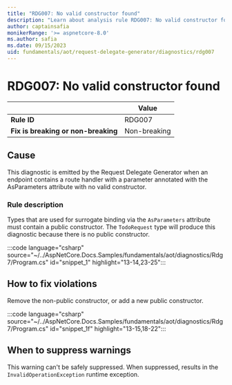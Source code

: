 ```yaml
---
title: "RDG007: No valid constructor found"
description: "Learn about analysis rule RDG007: No valid constructor found"
author: captainsafia
monikerRange: '>= aspnetcore-8.0'
ms.author: safia
ms.date: 09/15/2023
uid: fundamentals/aot/request-delegate-generator/diagnostics/rdg007
---
```

# RDG007: No valid constructor found

| | Value |
|-|-|
| **Rule ID** |RDG007|
| **Fix is breaking or non-breaking** |Non-breaking|

## Cause

This diagnostic is emitted by the Request Delegate Generator when an endpoint contains a route handler with a parameter annotated with the AsParameters attribute with no valid constructor.

### Rule description

Types that are used for surrogate binding via the `AsParameters` attribute must contain a public constructor. The `TodoRequest` type will produce this diagnostic because there is no public constructor.


:::code language="csharp" source="~/../AspNetCore.Docs.Samples/fundamentals/aot/diagnostics/Rdg7/Program.cs" id="snippet_1" highlight="13-14,23-25":::


## How to fix violations

Remove the non-public constructor, or add a new public constructor.

:::code language="csharp" source="~/../AspNetCore.Docs.Samples/fundamentals/aot/diagnostics/Rdg7/Program.cs" id="snippet_1f" highlight="13-15,18-22":::


## When to suppress warnings

This warning can't be safely suppressed. When suppressed, results in the  `InvalidOperationException` runtime exception.
